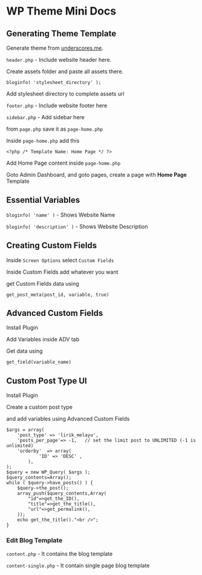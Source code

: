 # WP Theme Mini Docs

## Generating Theme Template

Generate theme from [underscores.me](https://underscores.me/).

```header.php```  - Include website header here.

Create assets folder and paste all assets there.

```
bloginfo( 'stylesheet_directory' );
```

Add stylesheet directory to complete assets url

```footer.php``` - Include website footer here

```sidebar.php``` - Add sidebar here

from ```page.php``` save it as ```page-home.php```

Inside ```page-home.php``` add this

```
<?php /* Template Name: Home Page */ ?>
```

Add Home Page content inside ```page-home.php```

Goto Admin Dashboard, and goto pages, create a page with **Home Page** Template

## Essential Variables

```bloginfo( 'name' )``` - Shows Website Name

```bloginfo( 'description' )``` - Shows Website Description

## Creating Custom Fields

Inside ```Screen Options``` select ```Custom Fields```

Inside Custom Fields add whatever you want

get Custom Fields data using

```
get_post_meta(post_id, variable, true)
```

## Advanced Custom Fields

Install Plugin

Add Variables inside ADV tab

Get data using

```
get_field(variable_name)
```

## Custom Post Type UI

Install Plugin

Create a custom post type

and add variables using Advanced Custom Fields

```
$args = array(
    'post_type' => 'lirik_melayu',
    'posts_per_page'=> -1,   // set the limit post to UNLIMITED (-1 is unlimited)
    'orderby'  => array( 
            'ID' => 'DESC' ,
        ),
);
$query = new WP_Query( $args );
$query_contents=Array();
while ( $query->have_posts() ) {
    $query->the_post();
    array_push($query_contents,Array(
        "id"=>get_the_ID(),
        "title"=>get_the_title(),
        "url"=>get_permalink(),
    ));
    echo get_the_title()."<br />";
}
```

### Edit Blog Template

```content.php``` - It contains the blog template

```content-single.php``` - It contain single page blog template
